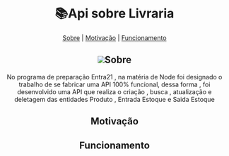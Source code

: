 <h1 align="center">   📚Api sobre Livraria</h1>

<p align="center">
    <a href="#-Sobre">Sobre</a>  |  <a href="#-Motivação">Motivação</a>  |  <a href="#-Funcionamento">Funcionamento</a>
</p>
  
 


<h2 align="center"> <img src="https://www.google.com/url?sa=i&url=https%3A%2F%2Fwww.flaticon.com%2Fbr%2Ficone-gratis%2Fsobre_3356068&psig=AOvVaw2L6-VOtD01rTEzakMO0UGb&ust=1706222611069000&source=images&cd=vfe&opi=89978449&ved=0CBIQjRxqFwoTCOjJh-WM94MDFQAAAAAdAAAAABAD">Sobre</h2>
<p align="center">No programa de preparação Entra21 , na matéria de Node foi designado o trabalho de se fabricar uma API 100% funcional, dessa forma , foi desenvolvido uma API que realiza o criação , busca , atualização e deletagem das entidades Produto , Entrada Estoque e Saida Estoque   </p>


<h2 align="center">Motivação</h2>


<h2 align="center">Funcionamento</h2>
